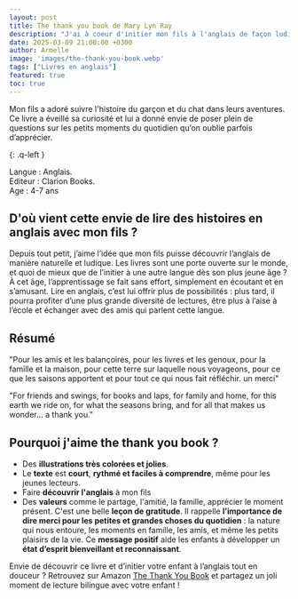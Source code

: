 ```yaml
---
layout: post
title: The thank you book de Mary Lyn Ray
description: "J'ai à coeur d'initier mon fils à l'anglais de façon ludique et cette histoire lui a permis de comprendre ses premiers mots: Thank you"
date: 2025-03-09 21:00:00 +0300
author: Armelle
image: 'images/the-thank-you-book.webp'
tags: ["Livres en anglais"]
featured: true
toc: true
---
```


Mon fils a adoré suivre l'histoire du garçon et du chat dans leurs aventures. Ce livre a éveillé sa curiosité et lui a donné envie de poser plein de questions sur les petits moments du quotidien qu’on oublie parfois d’apprécier.

{: .q-left }

Langue : Anglais.     
Editeur : Clarion Books.  
Age : 4-7 ans

## D'où vient cette envie de lire des histoires en anglais avec mon fils ?

Depuis tout petit, j’aime l’idée que mon fils puisse découvrir l’anglais de manière naturelle et ludique. Les livres sont une porte ouverte sur le monde, et quoi de mieux que de l’initier à une autre langue dès son plus jeune âge ? À cet âge, l’apprentissage se fait sans effort, simplement en écoutant et en s’amusant. Lire en anglais, c’est lui offrir plus de possibilités : plus tard, il pourra profiter d’une plus grande diversité de lectures, être plus à l’aise à l’école et échanger avec des amis qui parlent cette langue.

## Résumé

"Pour les amis et les balançoires, pour les livres et les genoux, pour la famille et la maison, pour cette terre sur laquelle nous voyageons, pour ce que les saisons apportent et pour tout ce qui nous fait réfléchir. un merci"

"For friends and swings, for books and laps, for family and home, for this earth we ride on, for what the seasons bring, and for all that makes us wonder... a thank you."

## Pourquoi j'aime the thank you book ?

- Des **illustrations très colorées et jolies**.
- Le **texte** est **court**, **rythmé et faciles à comprendre**, même pour les jeunes lecteurs.
- Faire **découvrir l'anglais** à mon fils
- Des **valeurs** comme le partage, l'amitié, la famille, apprécier le moment présent. C'est une belle **leçon de gratitude**. Il rappelle **l’importance de dire merci pour les petites et grandes choses du quotidien** : la nature qui nous entoure, les moments en famille, les amis, et même les petits plaisirs de la vie. Ce **message positif** aide les enfants à développer un **état d’esprit bienveillant et reconnaissant**.

Envie de découvrir ce livre et d’initier votre enfant à l’anglais tout en douceur ? Retrouvez sur Amazon [The Thank You Book](https://amzn.to/4ipzAE0) et partagez un joli moment de lecture bilingue avec votre enfant !
 
